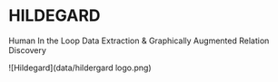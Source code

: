 # HILDEGARD
Human In the Loop Data Extraction &amp; Graphically Augmented Relation Discovery

![Hildegard](data/hildergard logo.png)
